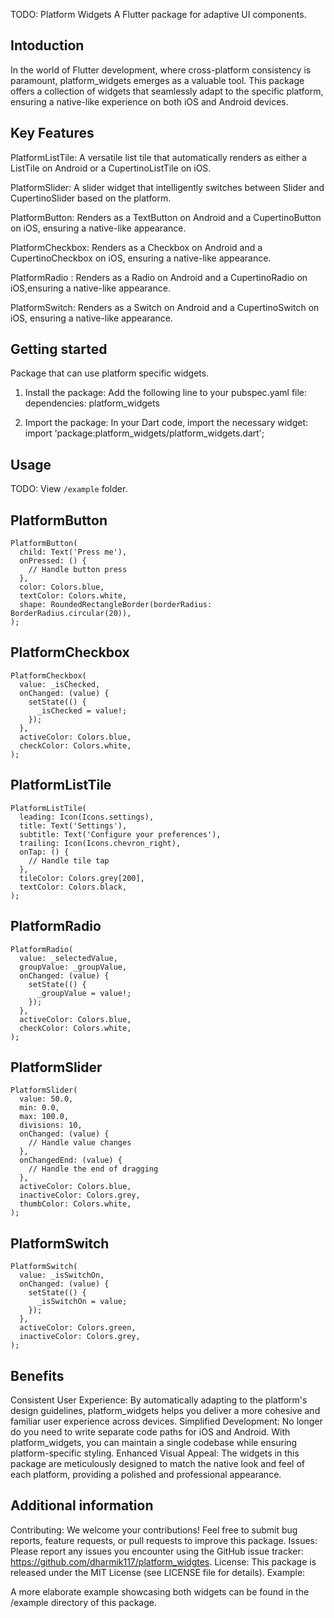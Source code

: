 <!--
This README describes the package. If you publish this package to pub.dev,
this README's contents appear on the landing page for your package.

For information about how to write a good package README, see the guide for
[writing package pages](https://dart.dev/tools/pub/writing-package-pages).

For general information about developing packages, see the Dart guide for
[creating packages](https://dart.dev/guides/libraries/create-packages)
and the Flutter guide for
[developing packages and plugins](https://flutter.dev/to/develop-packages).
-->

TODO: Platform Widgets
A Flutter package for adaptive UI components.



## Intoduction

In the world of Flutter development, where cross-platform consistency is paramount,
platform_widgets emerges as a valuable tool. 
This package offers a collection of widgets that seamlessly adapt to the specific platform, ensuring a native-like experience on both iOS and Android devices.


## Key Features

PlatformListTile: A versatile list tile that automatically renders as either a ListTile on Android or a CupertinoListTile on iOS.

PlatformSlider: A slider widget that intelligently switches between Slider and CupertinoSlider based on the platform.

PlatformButton: Renders as a TextButton on Android and a CupertinoButton on iOS, ensuring a native-like appearance.

PlatformCheckbox: Renders as a Checkbox on Android and a CupertinoCheckbox on iOS, ensuring a native-like appearance.

PlatformRadio :  Renders as a Radio on Android and a CupertinoRadio on iOS,ensuring a native-like appearance.

PlatformSwitch:  Renders as a Switch on Android and a CupertinoSwitch on iOS, ensuring a native-like appearance.


## Getting started

Package that can use platform specific widgets.

1. Install the package: Add the following line to your pubspec.yaml file:
   dependencies:  platform_widgets

2. Import the package: In your Dart code, import the necessary widget:
   import 'package:platform_widgets/platform_widgets.dart';

## Usage

TODO: 
View `/example` folder.

## PlatformButton
```
PlatformButton(
  child: Text('Press me'),
  onPressed: () {
    // Handle button press
  },
  color: Colors.blue,
  textColor: Colors.white,
  shape: RoundedRectangleBorder(borderRadius: BorderRadius.circular(20)),
);

```


## PlatformCheckbox
```
PlatformCheckbox(
  value: _isChecked,
  onChanged: (value) {
    setState(() {
      _isChecked = value!;
    });
  },
  activeColor: Colors.blue,
  checkColor: Colors.white,
);

```


## PlatformListTile
```
PlatformListTile(
  leading: Icon(Icons.settings),
  title: Text('Settings'),
  subtitle: Text('Configure your preferences'),
  trailing: Icon(Icons.chevron_right),
  onTap: () {
    // Handle tile tap
  },
  tileColor: Colors.grey[200],
  textColor: Colors.black,
);

```

## PlatformRadio
```
PlatformRadio(
  value: _selectedValue,
  groupValue: _groupValue,
  onChanged: (value) {
    setState(() {
      _groupValue = value!;
    });
  },
  activeColor: Colors.blue,
  checkColor: Colors.white,
);

```

## PlatformSlider
```
PlatformSlider(
  value: 50.0,
  min: 0.0,
  max: 100.0,
  divisions: 10,
  onChanged: (value) {
    // Handle value changes
  },
  onChangedEnd: (value) {
    // Handle the end of dragging
  },
  activeColor: Colors.blue,
  inactiveColor: Colors.grey,
  thumbColor: Colors.white,
);
```

## PlatformSwitch
```
PlatformSwitch(
  value: _isSwitchOn,
  onChanged: (value) {
    setState(() {
      _isSwitchOn = value;
    });
  },
  activeColor: Colors.green,
  inactiveColor: Colors.grey,
);
```

## Benefits

Consistent User Experience: By automatically adapting to the platform's design guidelines, platform_widgets helps you deliver a more cohesive and familiar user experience across devices.
Simplified Development: No longer do you need to write separate code paths for iOS and Android. With platform_widgets, you can maintain a single codebase while ensuring platform-specific styling.
Enhanced Visual Appeal: The widgets in this package are meticulously designed to match the native look and feel of each platform, providing a polished and professional appearance.

## Additional information


Contributing: We welcome your contributions! Feel free to submit bug reports, feature requests, or pull requests to improve this package.
Issues: Please report any issues you encounter using the GitHub issue tracker: https://github.com/dharmik117/platform_widgtes.
License: This package is released under the MIT License (see LICENSE file for details).
Example:

A more elaborate example showcasing both widgets can be found in the /example directory of this package.
